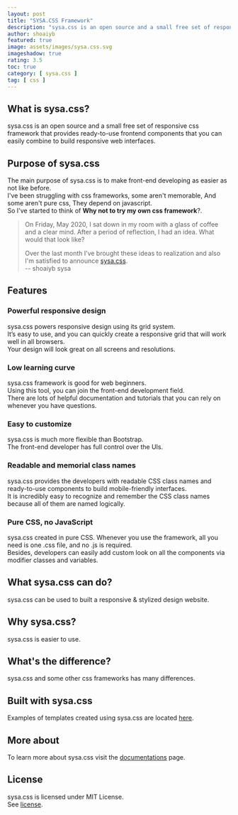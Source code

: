 ```yaml
---
layout: post
title: "SYSA.CSS Framework"
description: "sysa.css is an open source and a small free set of responsive css framework that provides ready-to-use frontend components that you can easily combine to build responsive web interfaces."
author: shoaiyb
featured: true
image: assets/images/sysa.css.svg
imageshadow: true
rating: 3.5
toc: true
category: [ sysa.css ]
tag: [ css ]
---
```



## What is sysa.css?
sysa.css is an open source and a small free set of responsive css framework that provides ready-to-use frontend components that you can easily combine to build responsive web interfaces.      

## Purpose of sysa.css
The main purpose of sysa.css is to make front-end developing as easier as not like before.      
I've been struggling with css frameworks, some aren't memorable, And some aren't pure css, They depend on javascript.    
So I've started to think of **Why not to try my own css framework**?.     

> On Friday, May 2020, I sat down in my room with a glass of coffee and a clear mind. After a period of reflection, I had an idea. What would that look like?
>
> Over the last month I’ve brought these ideas to realization and also I'm satisfied to announce <a target="_blank" rel="nofollow" href="https://css.sysa.ml/?utm_source=sysa.ml">sysa.css</a>.      
> -- shoaiyb sysa

## Features

### Powerful responsive design
sysa.css powers responsive design using its grid system.      
It’s easy to use, and you can quickly create a responsive grid that will work well in all browsers.     
Your design will look great on all screens and resolutions.      

### Low learning curve
sysa.css framework is good for web beginners.      
Using this tool, you can join the front-end development field.      
There are lots of helpful documentation and tutorials that you can rely on whenever you have questions.     

### Easy to customize
sysa.css is much more flexible than Bootstrap.       
The front-end developer has full control over the UIs.      

### Readable and memorial class names
sysa.css provides the developers with readable CSS class names and ready-to-use components to build mobile-friendly interfaces.       
It is incredibly easy to recognize and remember the CSS class names because all of them are named logically.       

### Pure CSS, no JavaScript
sysa.css created in pure CSS. Whenever you use the framework, all you need is one .css file, and no .js is required.      
Besides, developers can easily add custom look on all the components via modifier classes and variables.      

## What sysa.css can do?
sysa.css can be used to built a responsive & stylized design website.

## Why sysa.css?
sysa.css is easier to use.

## What's the difference?
sysa.css and some other css frameworks has many differences.     

## Built with sysa.css
Examples of templates created using sysa.css are located <a target="_blank" rel="nofollow" href="https://css.sysa.ml/built-with/">here</a>.     

## More about
To learn more about sysa.css visit the <a target="_blank" rel="nofollow" href="https://css.sysa.ml/?utm_source=sysa.ml">documentations</a> page.     

## License
sysa.css is licensed under MIT License.     
See <a target="_blank" rel="nofollow" href="https://css.sysa.ml/license/">license</a>.
